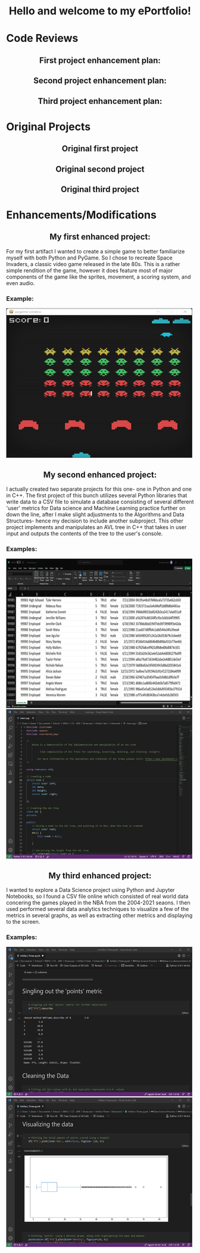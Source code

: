 <h1 align ="center" margin-bottom = "12px">Hello and welcome to my ePortfolio!</h1>

<h1>Code Reviews</h1>

<h2 align = "center">First project enhancement plan:</h2>
<p></p>

<h2 align = "center">Second project enhancement plan:</h2>
<p></p>

<h2 align = "center">Third project enhancement plan:</h2>
<p></p>


<h1>Original Projects</h1>

<h2 align = "center">Original first project</h2>
<p></p>

<h2 align = "center">Original second project</h2>
<p></p>

<h2 align = "center">Original third project</h2>
<p></p>

<h1>Enhancements/Modifications</h1>

<h2 align = "center">My first enhanced project:</h2>

<p>For my first artifact I wanted to create a simple game to better familiarize myself with both Python and PyGame. So I chose to recreate Space Invaders, a classic video game released in the late 80s. This is a rather simple rendition of the game, however it does feature most of major components of the game like the sprites, movement, a scoring system, and even audio.</p>

<h3>Example:</h3>

<img src="/Images/Artifact One Images/Artifact One Enhanced/SpaceInv_pic.png" width="500px" height="400px">

<h2 align = "center">My second enhanced project:</h2>
  
<p>I actually created two separate projects for this one- one in Python and one in C++. The first project of this bunch utilizes several Python libraries that write data to a CSV file to simulate a database consisting of several different 'user' metrics for Data science and Machine Learning practice further on down the line, after I make slight adjustments to the Algorithms and Data Structures- hence my decision to include another subproject. This other project implements and manipulates an AVL tree in C++  that takes in user input and outputs the contents of the tree to the user's console.</p>
 
<h3>Examples:</h3>
<img src="/Images/Artifact Two Images/Artifact Two Enhanced/CSVwritingScript.png" width="500px" height="400px">
<img src="/Images/Artifact Two Images/Artifact Two Enhanced/AVLTree.png" width="500px" height="400px">

<h2 align = "center">My third enhanced project:</h2>
  
<p>I wanted to explore a Data Science project using Python and Jupyter Notebooks, so I found a CSV file online which consisted of real world data concering the games played in the NBA from the 2004-2021 seaons. I then used performed several data analytics techniques to visualize a few of the metrics in several graphs, as well as extracting other metrics and displaying to the screen.</p>

<h3>Examples:</h3>
<img src="/Images/Artifact Three Images/Artifact Three Enhanced/DataPrep.png" width="500px" height="400px">
<img src="/Images/Artifact Three Images/Artifact Three Enhanced/DataViz.png" width="500px" height="400px">


